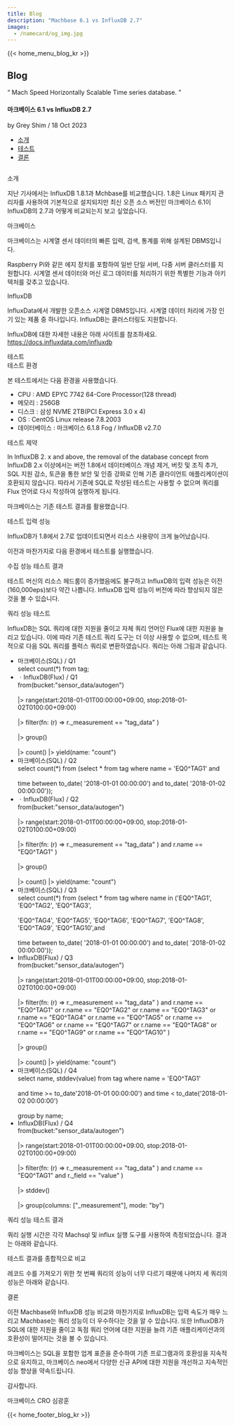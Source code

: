 ```yaml
---
title: Blog
description: "Machbase 6.1 vs InfluxDB 2.7"
images:
  - /namecard/og_img.jpg
---
```


<head>
  <meta charset="UTF-8" />
  <meta name="viewport" content="width=device-width, initial-scale=1.0" />
  <link rel="stylesheet" type="text/css" href="../../css/common.css" />
  <link rel="stylesheet" type="text/css" href="../../css/style.css" />
</head>
{{< home_menu_blog_kr >}}
<section class="pricing_section0 section0">
  <div>
    <h2 class="sub_page_title">Blog</h2>
    <p class="sub_page_titletext">
      “ Mach Speed Horizontally Scalable Time series database. ”
    </p>
  </div>
</section>
<section>
  <div class="tech-inner">
    <h4 class="blog-title">마크베이스 6.1 vs InfluxDB 2.7</h4>
    <div class="blog-date">
      <div>
        <span>by Grey Shim / 18 Oct 2023</span>
      </div>
    </div>
    <ul class="tech-list-ul">
      <a href="#anchor1">
        <li class="tech-list-li" id="tech-list-li">소개</li></a
      >
      <a href="#anchor2">
        <li class="tech-list-li" id="tech-list-li">테스트</li>
      </a>
      <a href="#anchor3">
        <li class="tech-list-li" id="tech-list-li">결론</li>
      </a>
    </ul>
    <div class="tech-contents">
      <div>
        <div class="tech-img-wrap">
          <img class="tech-img" src="../../img/blog9-1.webp" alt="" />
        </div>
        <p class="tech-title" id="anchor1">소개</p>
        <p class="tech-contents-text">
          지난 기사에서는 InfluxDB 1.8.1과 Mchbase를 비교했습니다. 1.8은 Linux
          패키지 관리자를 사용하여 기본적으로 설치되지만 최신 오픈 소스 버전인
          마크베이스 6.1이 InfluxDB의 2.7과 어떻게 비교되는지 보고 싶었습니다.
        </p>
        <div class="tech-contents-title">마크베이스</div>
        <p class="tech-contents-text">
          마크베이스는 시계열 센서 데이터의 빠른 입력, 검색, 통계를 위해 설계된
          DBMS입니다.
        </p>
        <p class="tech-contents-text">
          Raspberry Pi와 같은 에지 장치를 포함하여 일반 단일 서버, 다중 서버
          클러스터를 지원합니다. 시계열 센서 데이터와 머신 로그 데이터를
          처리하기 위한 특별한 기능과 아키텍처를 갖추고 있습니다.
        </p>
        <div class="tech-contents-title">InfluxDB</div>
        <p class="tech-contents-text">
          InfluxData에서 개발한 오픈소스 시계열 DBMS입니다. 시계열 데이터 처리에
          가장 인기 있는 제품 중 하나입니다. InfluxDB는 클러스터링도 지원합니다.
        </p>
        <p class="tech-contents-text">
          InfluxDB에 대한 자세한 내용은 아래 사이트를 참조하세요.
          <a
            class="tech-contents-link"
            href="https://docs.influxdata.com/influxdb"
            >https://docs.influxdata.com/influxdb</a
          >
        </p>
        <div class="tech-title" id="anchor2">테스트</div>
        <div class="tech-contents-title">테스트 환경</div>
        <p class="tech-contents-text">
          본 테스트에서는 다음 환경을 사용했습니다.
        </p>
        <ul class="tech-ul">
          <li>CPU : AMD EPYC 7742 64-Core Processor(128 thread)</li>
          <li>메모리 : 256GB</li>
          <li>디스크 : 삼성 NVME 2TB(PCI Express 3.0 x 4)</li>
          <li>OS : CentOS Linux release 7.8.2003</li>
          <li>데이터베이스 : 마크베이스 6.1.8 Fog / InfluxDB v2.7.0</li>
        </ul>
        <div class="tech-contents-title">테스트 제약</div>
        <p class="tech-contents-text">
          In InfluxDB 2. x and above, the removal of the database concept from
          InfluxDB 2.x 이상에서는 버전 1.8에서 데이터베이스 개념 제거, 버킷 및
          조직 추가, SQL 지원 감소, 토큰을 통한 보안 및 인증 강화로 인해 기존
          클라이언트 애플리케이션이 호환되지 않습니다. 따라서 기존에 SQL로
          작성된 테스트는 사용할 수 없으며 쿼리를 Flux 언어로 다시 작성하여
          실행하게 됩니다.
        </p>
        <p class="tech-contents-text">
          마크베이스는 기존 테스트 결과를 활용했습니다.
        </p>
        <div class="tech-contents-title">테스트 입력 성능</div>
        <p class="tech-contents-text">
          InfluxDB가 1.8에서 2.7로 업데이트되면서 리소스 사용량이 크게
          늘어났습니다.
        </p>
        <p class="tech-contents-text">
          이전과 마찬가지로 다음 환경에서 테스트를 실행했습니다.
        </p>
        <div class="tech-img-wrap">
          <img
            class="tech-img tech-margin-bottom"
            src="../../img/blog9-2.webp"
            alt=""
          />
        </div>
        <div class="tech-contents-title">수집 성능 테스트 결과</div>
        <div class="tech-img-wrap">
          <img
            class="tech-img tech-margin-bottom"
            src="../../img/blog9-3.webp"
            alt=""
          />
        </div>
        <p class="tech-contents-text">
          테스트 머신의 리소스 헤드룸이 증가했음에도 불구하고 InfluxDB의 입력
          성능은 이전(160,000eps)보다 약간 나쁩니다. InfluxDB 입력 성능이 버전에
          따라 향상되지 않은 것을 볼 수 있습니다.
        </p>
        <div class="tech-contents-title">쿼리 성능 테스트</div>
        <p class="tech-contents-text">
          InfluxDB는 SQL 쿼리에 대한 지원을 줄이고 자체 쿼리 언어인 Flux에 대한
          지원을 늘리고 있습니다. 이에 따라 기존 테스트 쿼리 도구는 더 이상
          사용할 수 없으며, 테스트 목적으로 다음 SQL 쿼리를 플럭스 쿼리로
          변환하였습니다. 쿼리는 아래 그림과 같습니다.
        </p>
        <ul class="tech-ul">
          <li>마크베이스(SQL) / Q1</li>
          <div class="tech-code-box">
            <span class="red">select</span><span> count(*) </span
            ><span class="red">from</span> tag;
          </div>
          <li>ㆍInfluxDB(Flux) / Q1</li>
          <div class="tech-code-box">
            <span class="red">from</span>(<span class="red">bucket</span>:<span
              class="orange"
              >"sensor_data/autogen"</span
            >)<br />
            <br />
            |> <span class="red">range</span>(<span class="red">start</span
            >:<span class="blue">2018</span><span class="red">-01-01T00</span
            ><span class="blue">:00:00+09:00</span>,
            <span class="red">stop</span><span class="red">:2018</span
            ><span class="red">-01-02T01</span
            ><span class="blue">00:00+09:00</span>)
            <br />
            <br />
            |> <span class="red">filter</span>(<span class="red">fn</span
            ><span>: (r) => r._measurement == </span
            ><span class="orange">"tag_data" </span>)<br /><br />
            |> <span class="red">group</span>()<br /><br />
            |> <span class="red">count</span>() |>
            <span class="red">yield</span>(<span class="red">name</span>:
            <span class="orange">"count"</span>)
          </div>
          <li>마크베이스(SQL) / Q2</li>
          <div class="tech-code-box">
            <span class="red">select</span><span> count(*) </span
            ><span class="red">from</span> (<span class="red">select</span> *
            <span class="red">from</span> tag
            <span class="red">where</span> name =
            <span class="orange">'EQ0^TAG1' </span> <span class="red">and</span
            ><br /><br />
            <span>time </span><span class="red">between </span>to_date(
            <span class="orange">'2018-01-01 00:00:00'</span>)
            <span class="red">and </span>to_date(
            <span class="orange">'2018-01-02 00:00:00'</span>));
          </div>
          <li>ㆍInfluxDB(Flux) / Q2</li>
          <div class="tech-code-box">
            <span class="red">from</span>(<span class="red">bucket</span>:<span
              class="orange"
              >"sensor_data/autogen"</span
            >)<br />
            <br />
            |> <span class="red">range</span>(<span class="red">start</span
            >:<span class="blue">2018</span><span class="red">-01-01T00</span
            ><span class="blue">:00:00+09:00</span>,
            <span class="red">stop</span><span class="red">:2018</span
            ><span class="red">-01-02T01</span
            ><span class="blue">00:00+09:00</span>)
            <br />
            <br />
            |> <span class="red">filter</span>(<span class="red">fn</span
            ><span>: (r) => r._measurement == </span
            ><span class="orange">"tag_data" </span>)
            <span class="red">and</span> r.name ==
            <span class="orange">"EQ0^TAG1" </span>)<br /><br />
            |> <span class="red">group</span>()<br /><br />
            |> <span class="red">count</span>() |>
            <span class="red">yield</span>(<span class="red">name</span>:
            <span class="orange">"count"</span>)
          </div>
          <li>마크베이스(SQL) / Q3</li>
          <div class="tech-code-box">
            <span class="red">select</span><span> count(*) </span
            ><span class="red">from</span> (<span class="red">select</span> *
            <span class="red">from</span> tag
            <span class="red">where</span> name
            <span class="red">in</span> (<span class="orange">'EQ0^TAG1'</span>,
            <span class="orange">'EQ0^TAG2'</span>,
            <span class="orange">'EQ0^TAG3'</span>,<br /><br /><span
              class="orange"
              >'EQ0^TAG4'</span
            >, <span class="orange">'EQ0^TAG5'</span>,
            <span class="orange">'EQ0^TAG6'</span>,
            <span class="orange">'EQ0^TAG7'</span>,
            <span class="orange">'EQ0^TAG8'</span>,
            <span class="orange">'EQ0^TAG9'</span>,
            <span class="orange">'EQ0^TAG10'</span>,<span class="red">and</span
            ><br /><br />
            <span>time </span><span class="red">between </span>to_date(
            <span class="orange">'2018-01-01 00:00:00'</span>)
            <span class="red">and </span>to_date(
            <span class="orange">'2018-01-02 00:00:00'</span>));
          </div>
          <li>InfluxDB(Flux) / Q3</li>
          <div class="tech-code-box">
            <span class="red">from</span>(<span class="red">bucket</span>:<span
              class="orange"
              >"sensor_data/autogen"</span
            >)<br />
            <br />
            |> <span class="red">range</span>(<span class="red">start</span
            >:<span class="blue">2018</span><span class="red">-01-01T00</span
            ><span class="blue">:00:00+09:00</span>,
            <span class="red">stop</span><span class="red">:2018</span
            ><span class="red">-01-02T01</span
            ><span class="blue">00:00+09:00</span>)
            <br />
            <br />
            |> <span class="red">filter</span>(<span class="red">fn</span
            ><span>: (r) => r._measurement == </span
            ><span class="orange">"tag_data" </span>)
            <span class="red">and</span> r.name ==
            <span class="orange">"EQ0^TAG1" </span> or r.name ==
            <span class="orange">"EQ0^TAG2" </span> or r.name ==
            <span class="orange">"EQ0^TAG3" </span>or r.name ==
            <span class="orange">"EQ0^TAG4" </span>or r.name ==
            <span class="orange">"EQ0^TAG5" </span>or r.name ==
            <span class="orange">"EQ0^TAG6" </span>or r.name ==
            <span class="orange">"EQ0^TAG7" </span>or r.name ==
            <span class="orange">"EQ0^TAG8" </span>or r.name ==
            <span class="orange">"EQ0^TAG9" </span>or r.name ==
            <span class="orange">"EQ0^TAG10" </span>)<br /><br />
            |> <span class="red">group</span>()<br /><br />
            |> <span class="red">count</span>() |>
            <span class="red">yield</span>(<span class="red">name</span>:
            <span class="orange">"count"</span>)
          </div>
          <li>마크베이스(SQL) / Q4</li>
          <div class="tech-code-box">
            <span class="red">select</span
            ><span>
              name, stddev(<span class="red">value</span>)
              <span class="red">from</span> tag
              <span class="red">where </span>name =
              <span class="orange">'EQ0^TAG1'</span><br /><br />
              <span class="red">and </span>time >= to_date</span
            ><span class="orange">'2018-01-01 00:00:00'</span>)<span
              class="red"
            >
              and</span
            >
            time < to_date(<span class="orange">'2018-01-02 00:00:00'</span
            >)<br /><br />
            <span class="red">group by </span>name;
          </div>
          <li>InfluxDB(Flux) / Q4</li>
          <div class="tech-code-box">
            <span class="red">from</span>(<span class="red">bucket</span>:<span
              class="orange"
              >"sensor_data/autogen"</span
            >)<br />
            <br />
            |> <span class="red">range</span>(<span class="red">start</span
            >:<span class="blue">2018</span><span class="red">-01-01T00</span
            ><span class="blue">:00:00+09:00</span>,
            <span class="red">stop</span><span class="red">:2018</span
            ><span class="red">-01-02T01</span
            ><span class="blue">00:00+09:00</span>)
            <br />
            <br />
            |> <span class="red">filter</span>(<span class="red">fn</span
            ><span>: (r) => r._measurement == </span
            ><span class="orange">"tag_data" </span>)
            <span class="red">and</span> r.name ==
            <span class="orange">"EQ0^TAG1" </span>
            <span class="red">and</span> r._field ==
            <span class="orange">"value" </span>)<br /><br />
            |> <span class="red">stddev</span>()<br /><br />
            |> <span class="red">group</span>(<span class="red">columns</span>:
            [<span class="orange">"_measurement"</span>],
            <span class="red">mode</span>: <span class="orange">"by"</span>)
          </div>
        </ul>
        <div class="tech-contents-title">쿼리 성능 테스트 결과</div>
        <p class="tech-contents-text">
          쿼리 실행 시간은 각각 Machsql 및 influx 실행 도구를 사용하여
          측정되었습니다. 결과는 아래와 같습니다.
        </p>
        <div class="tech-img-wrap">
          <img
            class="tech-img tech-margin-bottom"
            src="../../img/blog9-4.webp"
            alt=""
          />
        </div>
        <div class="tech-contents-title">테스트 결과를 종합적으로 비교</div>
        <div class="tech-img-wrap">
          <img
            class="tech-img tech-margin-bottom"
            src="../../img/blog9-5.webp"
            alt=""
          />
        </div>
        <p class="tech-contents-text">
          레코드 수를 가져오기 위한 첫 번째 쿼리의 성능이 너무 다르기 때문에
          나머지 세 쿼리의 성능은 아래와 같습니다.
        </p>
        <div class="tech-title" id="anchor3">결론</div>
        <p class="tech-contents-text">
          이전 Machbase와 InfluxDB 성능 비교와 마찬가지로 InfluxDB는 입력 속도가
          매우 느리고 Machbase는 쿼리 성능이 더 우수하다는 것을 알 수 있습니다.
          또한 InfluxDB가 SQL에 대한 지원을 줄이고 독점 쿼리 언어에 대한 지원을
          늘려 기존 애플리케이션과의 호환성이 떨어지는 것을 볼 수 있습니다.
        </p>
        <p class="tech-contents-text">
          마크베이스는 SQL을 포함한 업계 표준을 준수하여 기존 프로그램과의
          호환성을 지속적으로 유지하고, 마크베이스 neo에서 다양한 신규 API에
          대한 지원을 개선하고 지속적인 성능 향상을 약속드립니다.
        </p>
        <p class="tech-contents-text">감사합니다.</p>
        <p class="tech-contents-text">마크베이스 CRO 심광훈</p>
      </div>
    </div>
  </div>
</section>
{{< home_footer_blog_kr >}}
